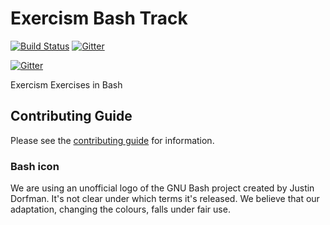 # Exercism Bash Track

[![Build Status](https://travis-ci.org/exercism/bash.svg?branch=master)](https://travis-ci.org/exercism/bash)
[![Gitter](https://badges.gitter.im/exercism/bash.svg)](https://gitter.im/exercism/bash?utm_source=badge&utm_medium=badge&utm_campaign=pr-badge)

[![Gitter](https://badges.gitter.im/exercism/xbash.svg)](https://gitter.im/exercism/xbash?utm_source=badge&utm_medium=badge&utm_campaign=pr-badge)

Exercism Exercises in Bash

## Contributing Guide

Please see the [contributing guide](https://github.com/exercism/bash/blob/master/CONTRIBUTING.md) for information.


### Bash icon
We are using an unofficial logo of the GNU Bash project created by Justin Dorfman. It's not clear under which terms it's released. We believe that our adaptation, changing the colours, falls under fair use.
